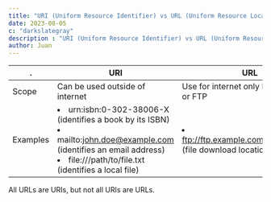 ```yaml
---
title: "URI (Uniform Resource Identifier) vs URL (Uniform Resource Locator)"
date: 2023-08-05
c: "darkslategray"
description : "URI (Uniform Resource Identifier) vs URL (Uniform Resource Locator)"
author: Juan
---
```


. | URI | URL
--- | --- | ---
Scope | Can be used outside of internet | Use for internet only HTTP, HTTPS, or FTP
Examples | <li>urn:isbn:0-302-38006-X (identifies a book by its ISBN)</li><li>mailto:john.doe@example.com (identifies an email address)</li><li>file:///path/to/file.txt (identifies a local file)</li> | <li>ftp://ftp.example.com/public/file.zip (file download location)</li>

All URLs are URIs, but not all URIs are URLs. 
